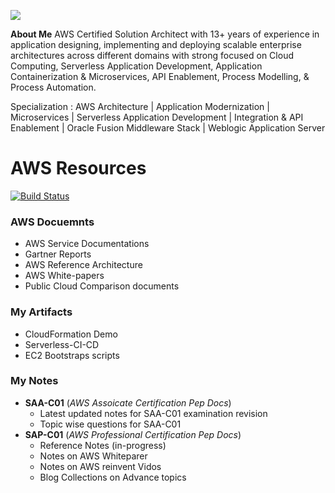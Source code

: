![](https://user-images.githubusercontent.com/5097017/68039334-f046cb00-fcf1-11e9-9e2d-1355109e8b76.jpg)

**About Me** 
AWS Certified Solution Architect with 13+ years of experience in application designing, implementing and deploying scalable enterprise architectures across different domains with strong focused on Cloud Computing, Serverless Application Development, Application Containerization & Microservices, API Enablement, Process Modelling, & Process Automation.

Specialization : AWS Architecture | Application Modernization | Microservices | Serverless Application Development | Integration & API Enablement | Oracle Fusion Middleware Stack | Weblogic Application Server 

# AWS Resources 
[![Build Status](https://travis-ci.org/joemccann/dillinger.svg?branch=master)](https://github.com/kaustavdassoa/Java-Dev.git)


### AWS Docuemnts 
- AWS Service Documentations 
- Gartner Reports
- AWS Reference Architecture
- AWS White-papers 
- Public Cloud Comparison documents 

### My Artifacts 
- CloudFormation Demo
- Serverless-CI-CD 
- EC2 Bootstraps scripts 


### My Notes 
- **SAA-C01** (*AWS Assoicate Certification Pep Docs*)
    - Latest updated notes for SAA-C01 examination revision
    - Topic wise questions for SAA-C01
- **SAP-C01** (*AWS Professional Certification Pep Docs*)
    - Reference Notes (in-progress)
    - Notes on AWS Whiteparer
    - Notes on AWS reinvent Vidos 
    - Blog Collections on Advance topics


